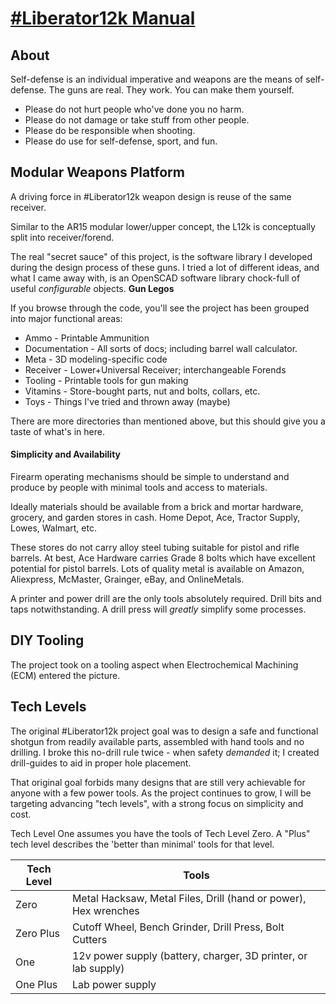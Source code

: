 # [\#Liberator12k Manual](README.md)
## About

Self-defense is an individual imperative and weapons are the means of self-defense.
The guns are real. They work. You can make them yourself.

* Please do not hurt people who've done you no harm.
* Please do not damage or take stuff from other people.
* Please do be responsible when shooting.
* Please do use for self-defense, sport, and fun.

## Modular Weapons Platform
A driving force in \#Liberator12k weapon design is reuse of the same receiver.

Similar to the AR15 modular lower/upper concept, the L12k is conceptually split into receiver/forend.

The real "secret sauce" of this project, is the software library I developed
during the design process of these guns. I tried a lot of different ideas,
and what I came away with, is an OpenSCAD software library chock-full of
useful *configurable* objects. **Gun Legos**

If you browse through the code, you'll see the project has been grouped into
major functional areas:

  * Ammo - Printable Ammunition
  * Documentation - All sorts of docs; including barrel wall calculator.
  * Meta - 3D modeling-specific code
  * Receiver - Lower+Universal Receiver; interchangeable Forends
  * Tooling - Printable tools for gun making
  * Vitamins - Store-bought parts, nut and bolts, collars, etc.
  * Toys - Things I've tried and thrown away (maybe)

There are more directories than mentioned above, but this should give you a taste of what's in here.

#### Simplicity and Availability
Firearm operating mechanisms should be simple to understand and produce by
people with minimal tools and access to materials.

Ideally materials should be available from a brick and mortar hardware, grocery, and garden stores in cash. Home Depot, Ace, Tractor Supply, Lowes, Walmart, etc.

These stores do not carry alloy steel tubing suitable for pistol and
rifle barrels. At best, Ace Hardware carries Grade 8 bolts which have excellent
potential for pistol barrels. Lots of quality metal is available on
Amazon, Aliexpress, McMaster, Grainger, eBay, and OnlineMetals.

A printer and power drill are the only tools absolutely required.
Drill bits and taps notwithstanding.
A drill press will *greatly* simplify some processes.

## DIY Tooling
The project took on a tooling aspect when Electrochemical Machining (ECM)
entered the picture.

## Tech Levels
The original \#Liberator12k project goal was to design a safe and
functional shotgun from readily available parts, assembled with hand tools
and no drilling. I broke this no-drill rule twice - when safety *demanded* it;
I created drill-guides to aid in proper hole placement.

That original goal forbids many designs that are still very achievable for
anyone with a few power tools. As the project continues to grow, I will be
targeting advancing "tech levels", with a strong focus on simplicity and cost.

Tech Level One assumes you have the tools of Tech Level Zero.
A "Plus" tech level describes the 'better than minimal' tools for that level.

| Tech Level | Tools                                                           |
|------------|-----------------------------------------------------------------|
| Zero       | Metal Hacksaw, Metal Files,  Drill (hand or power), Hex wrenches|
| Zero Plus  | Cutoff Wheel, Bench Grinder, Drill Press, Bolt Cutters          |
| One        | 12v power supply (battery, charger, 3D printer, or lab supply)  |
| One Plus   | Lab power supply                                                |
